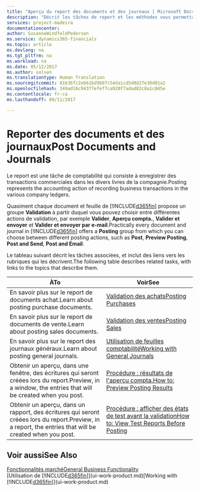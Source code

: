 ```yaml
---
title: "Aperçu du report des documents et des journaux | Microsoft Docs"
description: "Décrit les tâches de report et les méthodes vous permettant de reporter des documents et des journaux."
services: project-madeira
documentationcenter: 
author: SusanneWindfeldPedersen
ms.service: dynamics365-financials
ms.topic: article
ms.devlang: na
ms.tgt_pltfrm: na
ms.workload: na
ms.date: 05/12/2017
ms.author: solsen
ms.translationtype: Human Translation
ms.sourcegitcommit: 81636fc2e661bd9b07c54da1cd5d0d27e30d01a2
ms.openlocfilehash: 349ad16c943f7efef7ca920f7adad82c8a1c0d5e
ms.contentlocale: fr-ca
ms.lasthandoff: 09/11/2017

---
```

# <a name="post-documents-and-journals"></a><span data-ttu-id="7d18e-103">Reporter des documents et des journaux</span><span class="sxs-lookup"><span data-stu-id="7d18e-103">Post Documents and Journals</span></span>
<span data-ttu-id="7d18e-104">Le report est une tâche de comptabilité qui consiste à enregistrer des transactions commerciales dans les divers livres de la compagnie.</span><span class="sxs-lookup"><span data-stu-id="7d18e-104">Posting represents the accounting action of recording business transactions in the various company ledgers.</span></span>

<span data-ttu-id="7d18e-105">Quasiment chaque document et feuille de [!INCLUDE[d365fin](includes/d365fin_md.md)] propose un groupe **Validation** à partir duquel vous pouvez choisir entre différentes actions de validation, par exemple **Valider**, **Aperçu compta.**, **Valider et envoyer** et **Valider et envoyer par e-mail**.</span><span class="sxs-lookup"><span data-stu-id="7d18e-105">Practically every document and journal in [!INCLUDE[d365fin](includes/d365fin_md.md)] offers a **Posting** group from which you can choose between different posting actions, such as **Post**, **Preview Posting**, **Post and Send**, **Post and Email**.</span></span>

<span data-ttu-id="7d18e-106">Le tableau suivant décrit les tâches associées, et inclut des liens vers les rubriques qui les décrivent.</span><span class="sxs-lookup"><span data-stu-id="7d18e-106">The following table describes related tasks, with links to the topics that describe them.</span></span>

| <span data-ttu-id="7d18e-107">À</span><span class="sxs-lookup"><span data-stu-id="7d18e-107">To</span></span> | <span data-ttu-id="7d18e-108">Voir</span><span class="sxs-lookup"><span data-stu-id="7d18e-108">See</span></span> |
| --- | --- |
| <span data-ttu-id="7d18e-109">En savoir plus sur le report de documents achat.</span><span class="sxs-lookup"><span data-stu-id="7d18e-109">Learn about posting purchase documents.</span></span> |[<span data-ttu-id="7d18e-110">Validation des achats</span><span class="sxs-lookup"><span data-stu-id="7d18e-110">Posting Purchases</span></span>](ui-post-purchases.md) |
| <span data-ttu-id="7d18e-111">En savoir plus sur le report de documents de vente.</span><span class="sxs-lookup"><span data-stu-id="7d18e-111">Learn about posting sales documents.</span></span> |[<span data-ttu-id="7d18e-112">Validation des ventes</span><span class="sxs-lookup"><span data-stu-id="7d18e-112">Posting Sales</span></span>](ui-post-sales.md) |
| <span data-ttu-id="7d18e-113">En savoir plus sur le report des journaux généraux.</span><span class="sxs-lookup"><span data-stu-id="7d18e-113">Learn about posting general journals.</span></span> |[<span data-ttu-id="7d18e-114">Utilisation de feuilles comptabilité</span><span class="sxs-lookup"><span data-stu-id="7d18e-114">Working with General Journals</span></span>](ui-work-general-journals.md) |
| <span data-ttu-id="7d18e-115">Obtenir un aperçu, dans une fenêtre, des écritures qui seront créées lors du report.</span><span class="sxs-lookup"><span data-stu-id="7d18e-115">Preview, in a window, the entries that will be created when you post.</span></span> |[<span data-ttu-id="7d18e-116">Procédure : résultats de l'aperçu compta.</span><span class="sxs-lookup"><span data-stu-id="7d18e-116">How to: Preview Posting Results</span></span>](ui-how-preview-post-results.md) |
| <span data-ttu-id="7d18e-117">Obtenir un aperçu, dans un rapport, des écritures qui seront créées lors du report.</span><span class="sxs-lookup"><span data-stu-id="7d18e-117">Preview, in a report, the entries that will be created when you post.</span></span> |[<span data-ttu-id="7d18e-118">Procédure : afficher des états de test avant la validation</span><span class="sxs-lookup"><span data-stu-id="7d18e-118">How to: View Test Reports Before Posting</span></span>](ui-how-view-test-reports-posting.md) |

## <a name="see-also"></a><span data-ttu-id="7d18e-119">Voir aussi</span><span class="sxs-lookup"><span data-stu-id="7d18e-119">See Also</span></span>
[<span data-ttu-id="7d18e-120">Fonctionnalités marché</span><span class="sxs-lookup"><span data-stu-id="7d18e-120">General Business Functionality</span></span>](ui-across-business-areas.md)  
<span data-ttu-id="7d18e-121">[Utilisation de [!INCLUDE[d365fin](includes/d365fin_md.md)]](ui-work-product.md)</span><span class="sxs-lookup"><span data-stu-id="7d18e-121">[Working with [!INCLUDE[d365fin](includes/d365fin_md.md)]](ui-work-product.md)</span></span>


